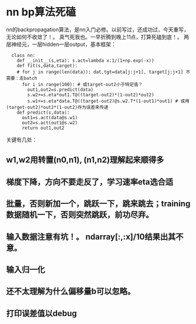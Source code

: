 # nn bp算法死磕

nn的backpropagation算法，是nn入门必修。以前写过，还成功过，今天重写，无论如何不收敛了！。 真气死我也。一早折腾到晚上11点，打算死磕到底！。
两层神经元，一层hidden一层output，基本框架：
```
  class nn:
    def __init__(s,eta): s.act=lambda x:1/(1+np.exp(-x))
    def fit(s,data,target):
    # for j in range(len(data)): dat,tgt=data[j:j+1], target[j:j+1] 不需要：走batch
      for i in range(100): # 或target-out2小于特定值？
        out1,out2=s.predict(data)
        s.w2+=s.eta*out1.T@((target-out2)*(1-out2)*out2)
        s.w1+=s.eta*data.T@((target-out2)@s.w2.T*(1-out1)*out1) # 或用(target-out2)*out2*(1-out2)作为误差来传递
    def predict(s,data):
      out1=s.act(data@s.w1)
      out2=s.act(out1@s.w2)
      return out1,out2
```
关键有几处：
## w1,w2用转置(n0,n1), (n1,n2)理解起来顺得多
## 梯度下降，方向不要走反了，学习速率eta选合适
## 批量，否则新加一个，跳跃一下，跳来跳去；training数据随机一下，否则突然跳跃，前功尽弃。
## 输入数据注意有坑！。 ndarray[:,:x]/10结果出其不意。
## 输入归一化
## 还不太理解为什么偏移量b可以忽略。
## 打印误差值以debug
